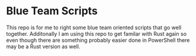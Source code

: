 # Blue Team Scripts
This repo is for me to right some blue team oriented scripts that go well together. Additonally I am using this repo to get familar with Rust again so even though there are something probably easier done in PowerShell there may be a Rust version as well.
